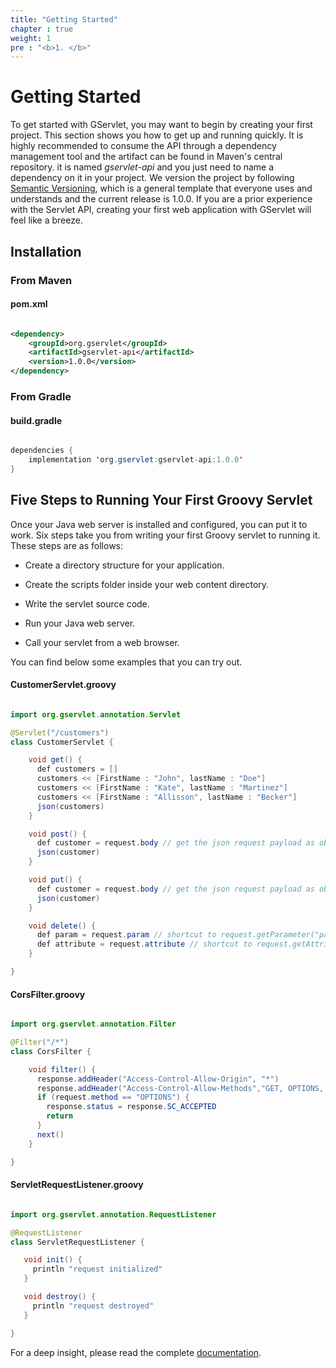 ```yaml
---
title: "Getting Started"
chapter : true
weight: 1
pre : "<b>1. </b>"
---
```


# Getting Started

To get started with GServlet, you may want to begin by creating your first project. This section shows you how to get up and running quickly. It is highly recommended to consume the API through a dependency management tool and the artifact can be found in Maven's central repository. it is named _gservlet-api_ and you just need to name a dependency on it in your project. We version the project by following [Semantic Versioning](https://semver.org), which is a general template that everyone uses and understands and the current release is 1.0.0.
If you are a prior experience with the Servlet API, creating your first web application with GServlet will feel like a breeze.  

## Installation

### From Maven

#### pom.xml

```xml

<dependency>
	<groupId>org.gservlet</groupId>
	<artifactId>gservlet-api</artifactId>
	<version>1.0.0</version>
</dependency>

```

### From Gradle

#### build.gradle

```java

dependencies {
    implementation 'org.gservlet:gservlet-api:1.0.0'
}

```

## Five Steps to Running Your First Groovy Servlet

Once your Java web server is installed and configured, you can put it to work. Six steps take you from writing your first Groovy servlet to running it. These steps are as follows:

* Create a directory structure for your application.

* Create the scripts folder inside your web content directory.

* Write the servlet source code. 

* Run your Java web server.

* Call your servlet from a web browser.


You can find below some examples that you can try out. 
    
#### CustomerServlet.groovy

```java 

import org.gservlet.annotation.Servlet

@Servlet("/customers")
class CustomerServlet {

    void get() {
      def customers = []
      customers << [FirstName : "John", lastName : "Doe"]
      customers << [FirstName : "Kate", lastName : "Martinez"]
      customers << [FirstName : "Allisson", lastName : "Becker"]
      json(customers)
    }

    void post() {
      def customer = request.body // get the json request payload as object
      json(customer)
    }

    void put() {
      def customer = request.body // get the json request payload as object
      json(customer)
    }

    void delete() {
      def param = request.param // shortcut to request.getParameter("param")
      def attribute = request.attribute // shortcut to request.getAttribute("attribute")
    }

}

```

#### CorsFilter.groovy

```java 

import org.gservlet.annotation.Filter

@Filter("/*")
class CorsFilter {

    void filter() {
      response.addHeader("Access-Control-Allow-Origin", "*")
      response.addHeader("Access-Control-Allow-Methods","GET, OPTIONS, HEAD, PUT, POST, DELETE")
      if (request.method == "OPTIONS") {
        response.status = response.SC_ACCEPTED
        return
      }
      next()
    }

}

```

#### ServletRequestListener.groovy

```java 

import org.gservlet.annotation.RequestListener

@RequestListener
class ServletRequestListener {

   void init() {
     println "request initialized"
   }

   void destroy() {
     println "request destroyed"
   }

}
```

For a deep insight, please read the complete [documentation](/documentation). 